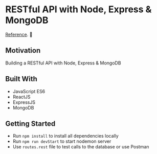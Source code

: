 # RESTful API with Node, Express & MongoDB

[Reference](https://dev.to/beznet/build-a-rest-api-with-node-express-mongodb-4ho4). 🚀

## Motivation

Building a RESTful API with Node, Express & MongoDB

## Built With
- JavaScript ES6
- ReactJS
- ExpressJS
- MongoDB

## Getting Started
- Run `npm install` to install all dependencies locally
- Run `npm run devStart` to start nodemon server
- Use `routes.rest` file to test calls to the database or use Postman
